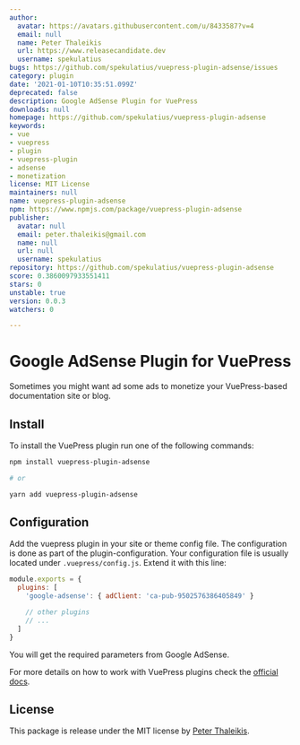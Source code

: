```yaml
---
author:
  avatar: https://avatars.githubusercontent.com/u/8433587?v=4
  email: null
  name: Peter Thaleikis
  url: https://www.releasecandidate.dev
  username: spekulatius
bugs: https://github.com/spekulatius/vuepress-plugin-adsense/issues
category: plugin
date: '2021-01-10T10:35:51.099Z'
deprecated: false
description: Google AdSense Plugin for VuePress
downloads: null
homepage: https://github.com/spekulatius/vuepress-plugin-adsense
keywords:
- vue
- vuepress
- plugin
- vuepress-plugin
- adsense
- monetization
license: MIT License
maintainers: null
name: vuepress-plugin-adsense
npm: https://www.npmjs.com/package/vuepress-plugin-adsense
publisher:
  avatar: null
  email: peter.thaleikis@gmail.com
  name: null
  url: null
  username: spekulatius
repository: https://github.com/spekulatius/vuepress-plugin-adsense
score: 0.3860097933551411
stars: 0
unstable: true
version: 0.0.3
watchers: 0

---
```


# Google AdSense Plugin for VuePress

Sometimes you might want ad some ads to monetize your VuePress-based documentation site or blog.


## Install

To install the VuePress plugin run one of the following commands:

```sh
npm install vuepress-plugin-adsense

# or

yarn add vuepress-plugin-adsense
```


## Configuration

Add the vuepress plugin in your site or theme config file. The configuration is done as part of the plugin-configuration. Your configuration file is usually located under `.vuepress/config.js`. Extend it with this line:

```js
module.exports = {
  plugins: [
    'google-adsense': { adClient: 'ca-pub-9502576386405849' }

    // other plugins
    // ...
  ]
}
```

You will get the required parameters from Google AdSense.

For more details on how to work with VuePress plugins check the [official docs](https://vuepress.vuejs.org/plugin/using-a-plugin.html).


## License

This package is release under the MIT license by [Peter Thaleikis](https://releasecandidate.dev/).
